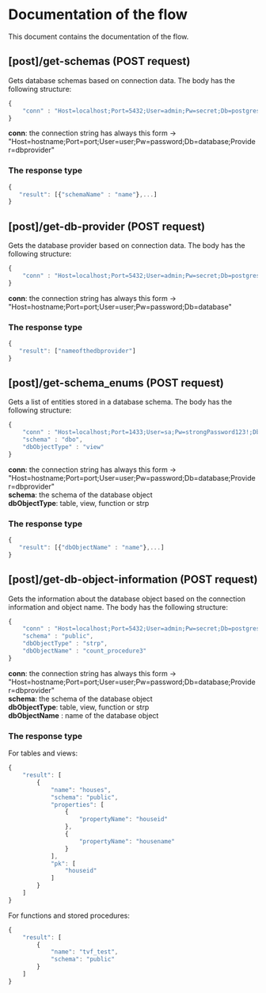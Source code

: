# Documentation of the flow
This document contains the documentation of the flow.
## [post]/get-schemas (POST request)
Gets database schemas based on connection data.
The body has the following structure:
```javascript
{
    "conn" : "Host=localhost;Port=5432;User=admin;Pw=secret;Db=postgres;Provider=[mssql | postgres]"
}
```
**conn**: the connection string has always this form -> "Host=hostname;Port=port;User=user;Pw=password;Db=database;Provider=dbprovider"
### The response type
```javascript
{
   "result": [{"schemaName" : "name"},...]
}
```

## [post]/get-db-provider (POST request)
Gets the database provider based on connection data.
The body has the following structure:
```javascript
{
    "conn" : "Host=localhost;Port=5432;User=admin;Pw=secret;Db=postgres"
}
```
**conn**: the connection string has always this form -> "Host=hostname;Port=port;User=user;Pw=password;Db=database"
### The response type
```javascript
{
   "result": ["nameofthedbprovider"]
}
```

## [post]/get-schema_enums (POST request)
Gets a list of entities stored in a database schema.
The body has the following structure:
```javascript
{
    "conn" : "Host=localhost;Port=1433;User=sa;Pw=strongPassword123!;Db=master;Provider=[mssql | postgres]",
    "schema" : "dbo",
    "dbObjectType" : "view"
}
```
**conn**: the connection string has always this form -> "Host=hostname;Port=port;User=user;Pw=password;Db=database;Provider=dbprovider"<br />
**schema**: the schema of the database object<br />
**dbObjectType**: table, view, function or strp

### The response type
```javascript
{
   "result": [{"dbObjectName" : "name"},...]
}
```

## [post]/get-db-object-information (POST request)
Gets the information about the database object based on the connection information and object name.
The body has the following structure:
```javascript
{
    "conn" : "Host=localhost;Port=5432;User=admin;Pw=secret;Db=postgres;Provider=[mssql | postgres]",
    "schema" : "public",
    "dbObjectType" : "strp",
    "dbObjectName" : "count_procedure3"
}
```
**conn**: the connection string has always this form -> "Host=hostname;Port=port;User=user;Pw=password;Db=database;Provider=dbprovider"<br />
**schema**: the schema of the database object<br />
**dbObjectType**: table, view, function or strp<br />
**dbObjectName** : name of the database object

### The response type
For tables and views:
```javascript
{
    "result": [
        {
            "name": "houses",
            "schema": "public",
            "properties": [
                {
                    "propertyName": "houseid"
                },
                {
                    "propertyName": "housename"
                }
            ],
            "pk": [
                "houseid"
            ]
        }
    ]
}
```
For functions and stored procedures:
```javascript
{
    "result": [
        {
            "name": "tvf_test",
            "schema": "public"
        }
    ]
}
```